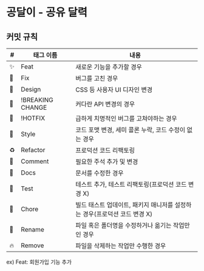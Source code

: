 # 공달이 - 공유 달력

## 커밋 규칙

| #                | 태그 이름        | 내용                                                                      |
| ---------------- | ---------------- | ------------------------------------------------------------------------- |
| :sparkles:       | Feat             | 새로운 기능을 추가할 경우                                                 |
| :bug:            | Fix              | 버그를 고친 경우                                                          |
| :lipstick:       | Design           | CSS 등 사용자 UI 디자인 변경                                              |
| 💩               | !BREAKING CHANGE | 커다란 API 변경의 경우                                                    |
| :rotating_light: | !HOTFIX          | 급하게 치명적인 버그를 고쳐야하는 경우                                    |
| :art:            | Style            | 코드 포맷 변경, 세미 콜론 누락, 코드 수정이 없는 경우                     |
| :recycle:        | Refactor         | 프로덕션 코드 리팩토링                                                    |
| :page_facing_up: | Comment          | 필요한 주석 추가 및 변경                                                  |
| :memo:           | Docs             | 문서를 수정한 경우                                                        |
| :wrench:         | Test             | 테스트 추가, 테스트 리팩토링(프로덕션 코드 변경 X)                        |
| :hammer:         | Chore            | 빌드 태스트 업데이트, 패키지 매니저를 설정하는 경우(프로덕션 코드 변경 X) |
| :truck:          | Rename           | 파일 혹은 폴더명을 수정하거나 옮기는 작업만인 경우                        |
| :fire:           | Remove           | 파일을 삭제하는 작업만 수행한 경우                                        |

ex) Feat: 회원가입 기능 추가
